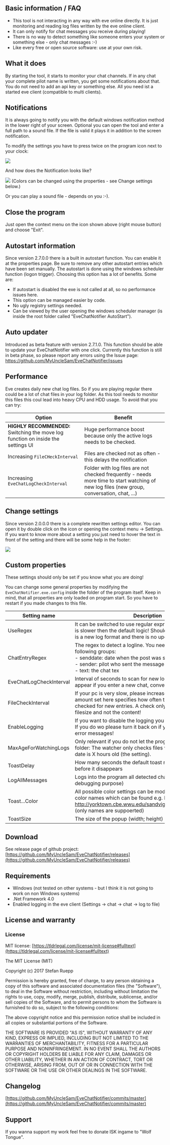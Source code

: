 ## Basic information / FAQ

- This tool is not interacting in any way with eve online directly. It is just monitoring and reading log files written by the eve online client.
- It can only notify for chat messages you receive during playing!
- There is no way to detect something like someone enters your system or something else - only chat messages :-)
- Like every free or open source software: use at your own risk.

## What it does

By starting the tool, it starts to monitor your chat channels. If in any chat your complete pilot name is written, you get some notifications about that. You do not need to add an api key or something else. All you need ist a started eve client (compatible to multi clients).

## Notifications

It is always going to notify you with the default windows notification method in the lower right of your screen. Optional you can open the tool and enter a full path to a sound file. If the file is valid it plays it in addition to the screen notification.

To modify the settings you have to press twice on the program icon next to your clock:

![](https://raw.githubusercontent.com/MyUncleSam/EveChatNotifier/master/EveChatNotifier/Screenshots/NotifyIcon.png)

And how does the Notification looks like?

![](https://raw.githubusercontent.com/MyUncleSam/EveChatNotifier/master/EveChatNotifier/Screenshots/Toast.png)
(Colors can be changed using the properties - see Change settings below.)

Or you can play a sound file - depends on you :-).

## Close the program

Just open the context menu on the icon shown above (right mouse button) and choose "Exit".

## Autostart information

Since version 2.7.0.0 there is a built in autostart function. You can enable it at the properties page. Be sure to remove any other autostart entries which have been set manually.
The autostart is done using the windows scheduler function (logon trigger). Choosing this option has a lot of benefits. Some are:
- If autostart is disabled the exe is not called at all, so no performance issues here.
- This option can be managed easier by code.
- No ugly registry settings needed.
- Can be viewed by the user opening the windows scheduler manager (is inside the root folder called "EveChatNotifier AutoStart").

## Auto updater

Introduced as beta feature with version 2.7.1.0. This function should be able to update your EveChatNotifier with one click. Currently this function is still in beta phase, so please report any errors using the Issue page: https://github.com/MyUncleSam/EveChatNotifier/issues

## Performance

Eve creates daily new chat log files. So if you are playing regular there could be a lot of chat files in your log folder. As this tool needs to monitor this files this coul lead into heavy CPU and HDD usage. To avoid that you can try:

Option | Benefit
------ | -------
**HIGHLY RECOMMENDED:**<br />Switching the move log function on inside the settings UI | Huge performance boost because only the active logs needs to be checked.
Increasing `FileCHeckInterval` | Files are checked not as often - this delays the notification
Increasing `EveChatLogCheckInterval` | Folder with log files are not checked frequently - needs more time to start watching of new log files (new group, conversation, chat, ...)

## Change settings

Since version 2.0.0.0 there is a complete rewritten settings editor. You can open it by double click on the icon or opening the context menu -> Settings. If you want to know more about a setting you just need to hover the text in front of the setting and there will be some help in the footer:

![](https://raw.githubusercontent.com/MyUncleSam/EveChatNotifier/master/EveChatNotifier/Screenshots/Settings.png)

## Custom properties

These settings should only be set if you know what you are doing!

You can change some general properties by modifying the `EveChatNotifier.exe.config` inside the folder of the program itself. Keep in mind, that all properties are only loaded on program start. So you have to restart if you made changes to this file.

Setting name | Description
------------ | -----------
UseRegex | It can be switched to use regular expression. Be careful, this is slower then the default logic! Should only be used if there is a new log format and there is no update currently!
ChatEntryRegex | The regex to detect a logline. You need to specify the following groups:<br />- senddate: date when the post was sent<br/>- sender: pilot who sent the message<br />- text: the chat tex
EveChatLogCheckInterval | Interval of seconds to scan for new log files (which can appear if you enter a new chat, conversation or group)
FileCheckInterval | If your pc is very slow, please increase this value. The amount set here specifies how often the log files are checked for new entries. A check only retrieves the current filesize and not the content!
EnableLogging | If you want to disable the logging you can turn it off in here. If you do wo please turn it back on if you need support to log error messages!
MaxAgeForWatchingLogs | Only relevant if you do not let the program clean your log folder: The watcher only checks files where the last change date is X hours old (the setting).
ToastDelay | How many seconds the default toast notification should stay before it disappears
LogAllMessages | Logs into the program all detected chat messages (just for debugging purpose)
Toast...Color | All possible color settings can be modified using default .net color names which can be found e.g. here: http://yorktown.cbe.wwu.edu/sandvig/shared/netcolors.aspx (only names are suppoerted)
ToastSize | The size of the popup (width; height) - default is 400; 100

## Download

See release page of github project: [https://github.com/MyUncleSam/EveChatNotifier/releases](https://github.com/MyUncleSam/EveChatNotifier/releases)

## Requirements

*   Windows (not tested on other systems - but I think it is not going to work on non Windows systems)
*   .Net Framework 4.0
*   Enabled logging in the eve client (Settings -> chat -> chat -> log to file)

## License and warranty

### License

MIT license: [https://tldrlegal.com/license/mit-license#fulltext](https://tldrlegal.com/license/mit-license#fulltext)

The MIT License (MIT)

Copyright (c) 2017 Stefan Ruepp

Permission is hereby granted, free of charge, to any person obtaining a copy of this software and associated documentation files (the "Software"), to deal in the Software without restriction, including without limitation the rights to use, copy, modify, merge, publish, distribute, sublicense, and/or sell copies of the Software, and to permit persons to whom the Software is furnished to do so, subject to the following conditions:

The above copyright notice and this permission notice shall be included in all copies or substantial portions of the Software.

THE SOFTWARE IS PROVIDED "AS IS", WITHOUT WARRANTY OF ANY KIND, EXPRESS OR IMPLIED, INCLUDING BUT NOT LIMITED TO THE WARRANTIES OF MERCHANTABILITY, FITNESS FOR A PARTICULAR PURPOSE AND NONINFRINGEMENT. IN NO EVENT SHALL THE AUTHORS OR COPYRIGHT HOLDERS BE LIABLE FOR ANY CLAIM, DAMAGES OR OTHER LIABILITY, WHETHER IN AN ACTION OF CONTRACT, TORT OR OTHERWISE, ARISING FROM, OUT OF OR IN CONNECTION WITH THE SOFTWARE OR THE USE OR OTHER DEALINGS IN THE SOFTWARE.

## Changelog

[https://github.com/MyUncleSam/EveChatNotifier/commits/master](https://github.com/MyUncleSam/EveChatNotifier/commits/master)


## Support

If you wanna support my work feel free to donate ISK ingame to "Wolf Tongue".
